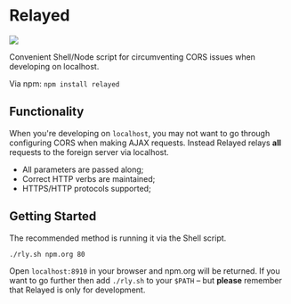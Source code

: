 Relayed
=======

<img src="https://travis-ci.org/Wildhoney/Relayed.png?branch=master" />

Convenient Shell/Node script for circumventing CORS issues when developing on localhost.

Via npm: `npm install relayed`

Functionality
-------

When you're developing on `localhost`, you may not want to go through configuring CORS when making AJAX requests. Instead Relayed relays **all** requests to the foreign server via localhost.

* All parameters are passed along;
* Correct HTTP verbs are maintained;
* HTTPS/HTTP protocols supported;

Getting Started
-------

The recommended method is running it via the Shell script.

```
./rly.sh npm.org 80
```

Open `localhost:8910` in your browser and npm.org will be returned. If you want to go further then add `./rly.sh` to your `$PATH` &ndash; but **please** remember that Relayed is only for development.